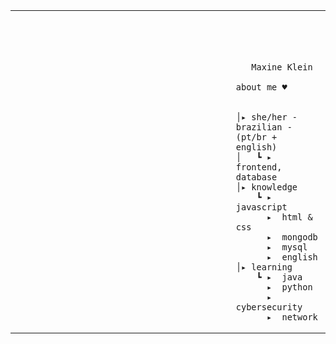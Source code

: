 <table>
    <tr>
        <!-- Ajuste da largura da célula -->
        <td style="width: 70%;">
            <!-- Ajuste da largura da imagem -->
            <img src" style="width:100%; border: none;"/>
        </td>
        <td style="width: 30%; vertical-align: middle;">
            <p style="font-family: monospace; font-size: 80px;">    
                
       Maxine Klein
    
</p>                                                                                                                            
                                                                                                  
                                                                                                    
        
    about me ♥︎

    
    │▸ she/her - brazilian - (pt/br + english)
    │   ┗ ▸ frontend, database
    │▸ knowledge
        ┗ ▸  javascript
          ▸  html & css
          ▸  mongodb
          ▸  mysql
          ▸  english
    │▸ learning
        ┗ ▸  java
          ▸  python
          ▸  cybersecurity
          ▸  network
